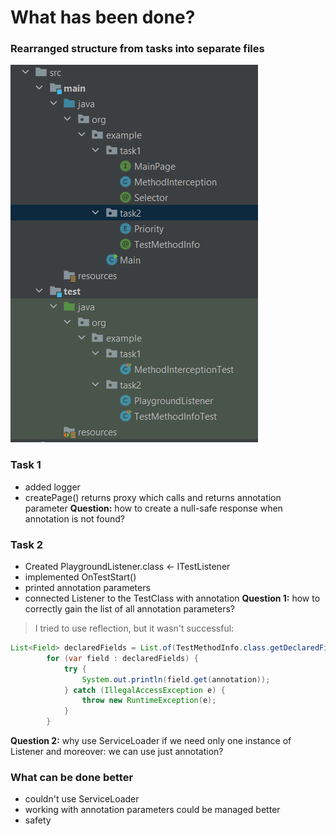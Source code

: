 # What has been done?

### Rearranged structure from tasks into separate files

![img.png](img.png)

### Task 1

- added logger
- createPage() returns proxy which calls and returns annotation parameter
  **Question:** how to create a null-safe response when annotation is not found?

### Task 2

- Created PlaygroundListener.class <- ITestListener
- implemented OnTestStart()
- printed annotation parameters
- connected Listener to the TestClass with annotation
  **Question 1:** how to correctly gain the list of all annotation parameters?

> I tried to use reflection, but it wasn't successful:

``` java
List<Field> declaredFields = List.of(TestMethodInfo.class.getDeclaredFields());
        for (var field : declaredFields) {
            try {
                System.out.println(field.get(annotation));
            } catch (IllegalAccessException e) {
                throw new RuntimeException(e);
            }
        }
```

**Question 2:** why use ServiceLoader if we need only one instance of Listener and moreover: we can use just annotation?

### What can be done better

- couldn't use ServiceLoader
- working with annotation parameters could be managed better
- safety